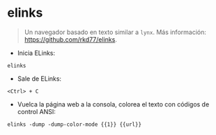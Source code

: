 # elinks

> Un navegador basado en texto similar a `lynx`.
> Más información: <https://github.com/rkd77/elinks>.

- Inicia ELinks:

`elinks`

- Sale de ELinks:

`<Ctrl> + C`

- Vuelca la página web a la consola, colorea el texto con códigos de control ANSI:

`elinks -dump -dump-color-mode {{1}} {{url}}`
